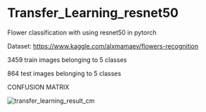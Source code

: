 # Transfer_Learning_resnet50
Flower classification with using resnet50 in pytorch

Dataset: https://www.kaggle.com/alxmamaev/flowers-recognition

3459 train images belonging to 5 classes

864 test images belonging to 5 classes


 CONFUSION MATRIX 
 
![transfer_learning_result_cm](https://user-images.githubusercontent.com/71969819/153707182-4574f669-7278-4828-91e2-dcba061957d7.png)
